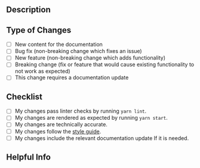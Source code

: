 ## Description

<!-- Please include a summary of the change and which issue is fixed. Please also include relevant motivation and context. List any dependencies that are required for this change. -->

## Type of Changes

<!-- Please mark the relevant options with 'X' like [X] -->

- [ ] New content for the documentation
- [ ] Bug fix (non-breaking change which fixes an issue)
- [ ] New feature (non-breaking change which adds functionality)
- [ ] Breaking change (fix or feature that would cause existing functionality to not work as expected)
- [ ] This change requires a documentation update

## Checklist

<!-- Please mark the relevant options with 'X' like [X] -->

- [ ] My changes pass linter checks by running `yarn lint`.
- [ ] My changes are rendered as expected by running `yarn start`.
- [ ] My changes are technically accurate.
- [ ] My changes follow the [style guide](https://github.microstrategy.com/Tech/restapi-docs/tree/main/contributing/content-style-guide.md).
- [ ] My changes include the relevant documentation update If it is needed.

## Helpful Info

<!-- (Optional) Please provide helpful info related to this PR. For example, the screenshot of before and after changes. -->

